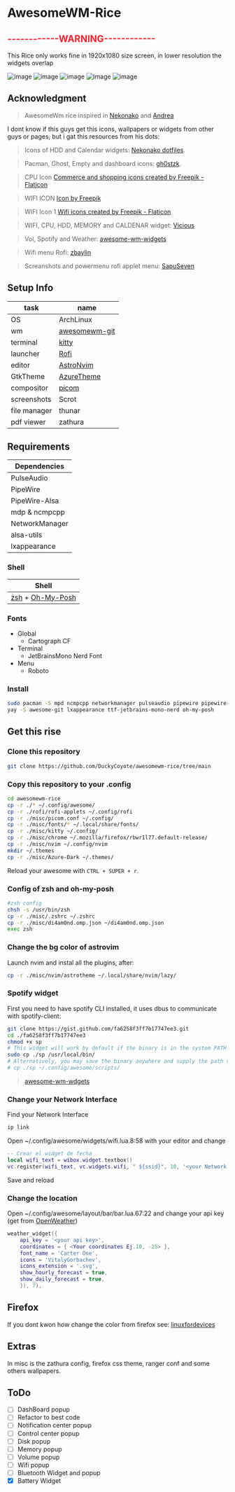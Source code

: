 # AwesomeWM-Rice

<h2 style="color:#ff202d">------------WARNING------------</h2>
<p>This Rice only works fine in 1920x1080 size screen, in lower resolution the widgets overlap </p>

![image](screenshots/screen4-heart.png)
![image](screenshots/screen1.png)
![image](screenshots/screen2-neofetch.png)
![image](screenshots/screen3-firefox.png)
![image](screenshots/zathura.png)

## Acknowledgment

> AwesomeWm rice inspired in [Nekonako](https://github.com/nekonako/dotfiles/tree/master) and [Andrea](https://github.com/gh0stzk/dotfiles/tree/master)

I dont know if this guys get this icons, wallpapers or widgets from other guys or pages, but i gat this resources from his dots:

> Icons of HDD and Calendar widgets: [Nekonako dotfiles](https://github.com/nekonako/dotfiles/tree/master).

> Pacman, Ghost, Empty and dashboard icons: [gh0stzk](https://github.com/gh0stzk/dotfiles/tree/master).

> CPU Icon <a href="https://www.flaticon.com/free-icons/commerce-and-shopping" title="commerce and shopping icons">Commerce and shopping icons created by Freepik - Flaticon</a>

> WIFI ICON <a href="https://www.freepik.com/icon/wifi_1300026#fromView=resource_detail&position=9">Icon by Freepik</a>

> WIFI Icon 1 <a href="https://www.flaticon.com/free-icons/wifi" title="wifi icons">Wifi icons created by Freepik - Flaticon</a>

> WIFI, CPU, HDD, MEMORY and CALDENAR widget: [Vicious](https://vicious.readthedocs.io)

> Vol, Spotify and Weather: [awesome-wm-widgets](https://pavelmakhov.com/awesome-wm-widgets/)

> Wifi menu Rofi: [zbaylin](https://github.com/zbaylin/rofi-wifi-menu)

> Screanshots and powermenu rofi applet menu: [SapuSeven](https://github.com/SapuSeven/rofi-presets)

## Setup Info

| task         | name                                                       |
| ------------ | ---------------------------------------------------------- |
| OS           | ArchLinux                                                  |
| wm           | [awesomewm-git](https://awesomewm.org)                     |
| terminal     | [kitty](https://sw.kovidgoyal.net/kitty)                   |
| launcher     | [Rofi](https://github.com/davatorium/rofi)                 |
| editor       | [AstroNvim](https://astronvim.com)                         |
| GtkTheme     | [AzureTheme](https://github.com/varcharfoobar/azure-theme) |
| compositor   | [picom](https://github.com/yshui/picom)                    |
| screenshots  | Scrot                                                      |
| file manager | thunar                                                     |
| pdf viewer   | zathura                                                    |

## Requirements

| Dependencies   |
| -------------- |
| PulseAudio     |
| PipeWire       |
| PipeWire-Alsa  |
| mdp & ncmpcpp  |
| NetworkManager |
| alsa-utils     |
| lxappearance   |

### Shell

| Shell                                                           |
| --------------------------------------------------------------- |
| [zsh](https://www.zsh.org) + [Oh-My-Posh](https://ohmyposh.dev) |

### Fonts

- Global
  - Cartograph CF
- Terminal
  - JetBrainsMono Nerd Font
- Menu
  - Roboto

### Install

```zsh
sudo pacman -S mpd ncmpcpp networkmanager pulseaudio pipewire pipewire-alsa wireless_tools kitty rofi neovim picom alsa-utils acpi scrot zsh zathura thunar zathura-pdf-mupdf viewnior xdg-user-dir
yay -S awesome-git lxappearance ttf-jetbrains-mono-nerd oh-my-posh
```

## Get this rise

### Clone this repository

```zsh
git clone https://github.com/DuckyCoyote/awesomewm-rice/tree/main
```

### Copy this repository to your .config

```zsh
cd awesomewm-rice
cp -r ./* ~/.config/awesome/
cp -r ./rofi/rofi-applets ~/.config/rofi
cp -r ./misc/picom.conf ~/.config/
cp -r ./misc/fonts/* ~/.local/share/fonts/
cp -r ./misc/kitty ~/.config/
cp -r ./misc/chrome ~/.mozilla/firefox/rbwr1l77.default-release/
cp -r ./misc/nvim ~/.config/nvim
mkdir ~/.themes
cp -r ./misc/Azure-Dark ~/.themes/
```

Reload your awesome with `CTRL + SUPER + r`.

### Config of zsh and oh-my-posh

```zsh
#zsh config
chsh -s /usr/bin/zsh
cp -r ./misc/.zshrc ~/.zshrc
cp -r ./misc/di4am0nd.omp.json ~/di4am0nd.omp.json
exec zsh
```

### Change the bg color of astrovim

Launch nvim and instal all the plugins, after:

```zsh
cp -r ./misc/nvim/astrotheme ~/.local/share/nvim/lazy/
```

### Spotify widget

First you need to have spotify CLI installed, it uses dbus to communicate with spotify-client:

```zsh
git clone https://gist.github.com/fa6258f3ff7b17747ee3.git
cd ./fa6258f3ff7b17747ee3
chmod +x sp
# This widget will work by default if the binary is in the system PATH
sudo cp ./sp /usr/local/bin/
# Alternatively, you may save the binary anywhere and supply the path via this widget's sp_bin argument:
# cp ./sp ~/.config/awesome/scripts/
```

> [awesome-wm-wdgets](https://pavelmakhov.com/awesome-wm-widgets/)

### Change your Network Interface

Find your Network Interface

```zsh
ip link
```

Open ~/.config/awesome/widgets/wifi.lua.8:58 with your editor and change

```lua
-- Crear el widget de fecha
local wifi_text = wibox.widget.textbox()
vc.register(wifi_text, vc.widgets.wifi, " ${ssid}", 10, '<your Network Interface Ej:wlan0>')
```

Save and reload

### Change the location

Open ~/.config/awesome/layout/bar/bar.lua.67:22 and change your api key (get from [OpenWeather](https://openweathermap.org/find))

```lua
weather_widget({
	api_key = '<your api key>',
	coordinates = { <Your coordinates Ej.10, -25> },
	font_name = 'Carter One',
	icons = 'VitalyGorbachev',
    icons_extension = '.svg',
	show_hourly_forecast = true,
	show_daily_forecast = true,
	}), 7),
```

## Firefox

If you dont kwon how change the color from firefox see: [linuxfordevices](https://www.linuxfordevices.com/tutorials/linux/customize-firefox-interface-with-css)

## Extras

In misc is the zathura config, firefox css theme, ranger conf and some others wallpapers.

## ToDo

- [ ] DashBoard popup
- [ ] Refactor to best code
- [ ] Notification center popup
- [ ] Control center popup
- [ ] Disk popup
- [ ] Memory popup
- [ ] Volume popup
- [ ] Wifi popup
- [ ] Bluetooth Widget and popup
- [x] Battery Widget
